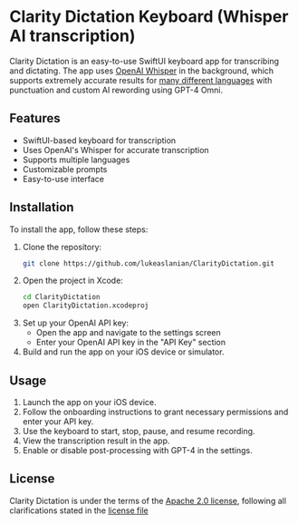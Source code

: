 # Clarity Dictation Keyboard (Whisper AI transcription)

Clarity Dictation is an easy-to-use SwiftUI keyboard app for transcribing and dictating. The app uses [OpenAI Whisper](https://openai.com/index/whisper/) in the background, which supports extremely accurate results for [many different languages](https://platform.openai.com/docs/guides/speech-to-text/supported-languages) with punctuation and custom AI rewording using GPT-4 Omni. 

## Features

- SwiftUI-based keyboard for transcription
- Uses OpenAI's Whisper for accurate transcription
- Supports multiple languages
- Customizable prompts
- Easy-to-use interface

## Installation

To install the app, follow these steps:

1. Clone the repository:
   ```sh
   git clone https://github.com/lukeaslanian/ClarityDictation.git
   ```
2. Open the project in Xcode:
   ```sh
   cd ClarityDictation
   open ClarityDictation.xcodeproj
   ```
3. Set up your OpenAI API key:
   - Open the app and navigate to the settings screen
   - Enter your OpenAI API key in the "API Key" section
4. Build and run the app on your iOS device or simulator.

## Usage

1. Launch the app on your iOS device.
2. Follow the onboarding instructions to grant necessary permissions and enter your API key.
3. Use the keyboard to start, stop, pause, and resume recording.
4. View the transcription result in the app.
5. Enable or disable post-processing with GPT-4 in the settings.

## License

Clarity Dictation is under the terms of the [Apache 2.0 license](https://www.apache.org/licenses/LICENSE-2.0), following all clarifications stated in the [license file](https://raw.githubusercontent.com/lukeaslanian/ClarityDictation/master/LICENSE)
